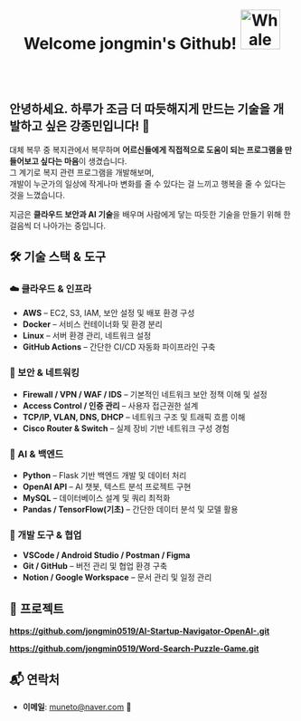 <div align="center">

   #  Welcome jongmin's Github!  <img src="https://raw.githubusercontent.com/Tarikul-Islam-Anik/Animated-Fluent-Emojis/master/Emojis/Animals/Whale.png" alt="Whale" width="70" height="70" />
   
<br><br>
<div align="left">
   
## 안녕하세요. 하루가 조금 더 따듯해지게 만드는 기술을 개발하고 싶은 강종민입니다! 🌿     

대체 복무 중 복지관에서 복무하며 **어르신들에게 직접적으로 도움이 되는 프로그램을 만들어보고 싶다는 마음**이 생겼습니다.  
그 계기로 복지 관련 프로그램을 개발해보며,  
개발이 누군가의 일상에 작게나마 변화를 줄 수 있다는 걸 느끼고 행복을 줄 수 있다는 것을 느꼈습니다.

지금은 **클라우드 보안과 AI 기술**을 배우며 사람에게 닿는 따듯한 기술을 만들기 위해 한 걸음씩 더 나아가는 중입니다.


## 🛠️ 기술 스택 & 도구  

### ☁️ 클라우드 & 인프라
- **AWS** – EC2, S3, IAM, 보안 설정 및 배포 환경 구성  
- **Docker** – 서비스 컨테이너화 및 환경 분리  
- **Linux** – 서버 환경 관리, 네트워크 설정  
- **GitHub Actions** – 간단한 CI/CD 자동화 파이프라인 구축  

### 🔐 보안 & 네트워킹
- **Firewall / VPN / WAF / IDS** – 기본적인 네트워크 보안 정책 이해 및 설정  
- **Access Control / 인증 관리** – 사용자 접근권한 설계  
- **TCP/IP, VLAN, DNS, DHCP** – 네트워크 구조 및 트래픽 흐름 이해  
- **Cisco Router & Switch** – 실제 장비 기반 네트워크 구성 경험  

### 🤖 AI & 백엔드
- **Python** – Flask 기반 백엔드 개발 및 데이터 처리  
- **OpenAI API** – AI 챗봇, 텍스트 분석 프로젝트 구현  
- **MySQL** – 데이터베이스 설계 및 쿼리 최적화  
- **Pandas / TensorFlow(기초)** – 간단한 데이터 분석 및 모델 활용  

### 🧰 개발 도구 & 협업
- **VSCode / Android Studio / Postman / Figma**  
- **Git / GitHub** – 버전 관리 및 협업 환경 구축  
- **Notion / Google Workspace** – 문서 관리 및 일정 관리  

 
## 🚀 프로젝트
**https://github.com/jongmin0519/AI-Startup-Navigator-OpenAI-.git**

**https://github.com/jongmin0519/Word-Search-Puzzle-Game.git**


## 📬 연락처
- **이메일**: muneto@naver.com 📧


</div>


